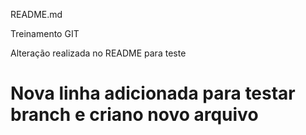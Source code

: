 README.md

Treinamento GIT

Alteração realizada no README para teste

# Nova linha adicionada para testar branch e criano novo arquivo